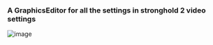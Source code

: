 ### A GraphicsEditor for all the settings in stronghold 2 video settings 
![image](https://github.com/user-attachments/assets/b9d06b97-2071-4aab-8f35-f431e6f07602)
